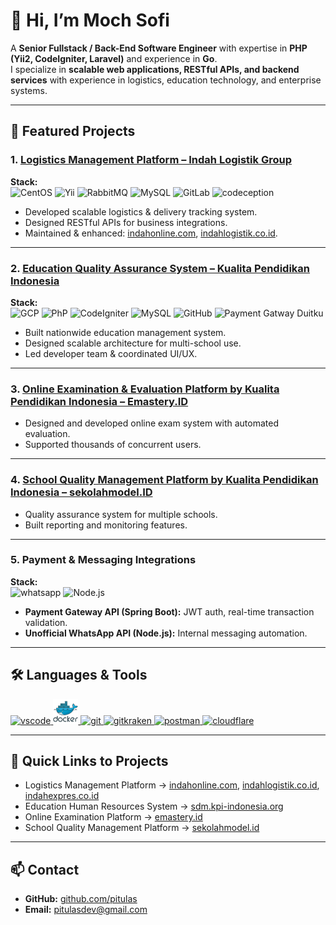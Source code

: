 # 💼 Hi, I’m **Moch Sofi**

A **Senior Fullstack / Back-End Software Engineer** with expertise in **PHP (Yii2, CodeIgniter, Laravel)** and experience in **Go**.  
I specialize in **scalable web applications, RESTful APIs, and backend services** with experience in logistics, education technology, and enterprise systems.

---

## 🚀 Featured Projects

### 1. [Logistics Management Platform – Indah Logistik Group](https://indahonline.com)

**Stack:**  
<img src="https://www.vectorlogo.zone/logos/centos/centos-ar21.svg" alt="CentOS" height="40"/>
<img src="https://www.vectorlogo.zone/logos/yiiframework/yiiframework-ar21.svg" alt="Yii" height="40"/>
<img src="https://www.vectorlogo.zone/logos/rabbitmq/rabbitmq-ar21~bgwhite.svg" alt="RabbitMQ" height="40"/>
<img src="https://www.vectorlogo.zone/logos/mysql/mysql-ar21.svg" alt="MySQL" height="40"/>
<img src="https://www.vectorlogo.zone/logos/gitlab/gitlab-ar21.svg" alt="GitLab" height="40"/>
<img src="https://codeception.com/favicons/favicon.svg" alt="codeception" height="40"/>

- Developed scalable logistics & delivery tracking system.
- Designed RESTful APIs for business integrations.
- Maintained & enhanced: [indahonline.com](https://indahonline.com), [indahlogistik.co.id](https://indahlogistik.co.id).

---

### 2. [Education Quality Assurance System – Kualita Pendidikan Indonesia](https://kpi-indonesia.org)

**Stack:**  
<img src="https://www.vectorlogo.zone/logos/google_cloud/google_cloud-ar21.svg" alt="GCP" height="40"/>
<img src="https://www.vectorlogo.zone/logos/php/php-ar21.svg" alt="PhP" height="40"/>
<img src="https://cdn.worldvectorlogo.com/logos/codeigniter.svg" alt="CodeIgniter" height="40"/>
<img src="https://www.vectorlogo.zone/logos/mysql/mysql-ar21.svg" alt="MySQL" height="40"/>
<img src="https://www.vectorlogo.zone/logos/github/github-ar21.svg" alt="GitHub" height="40"/>
<img src="https://www.duitku.com/wp-content/uploads/2025/02/Duitku-rounded-transparent-1-1.png" alt="Payment Gatway Duitku" height="40"/>

- Built nationwide education management system.
- Designed scalable architecture for multi-school use.
- Led developer team & coordinated UI/UX.

---

### 3. [Online Examination & Evaluation Platform by Kualita Pendidikan Indonesia – Emastery.ID](https://emastery.id)

- Designed and developed online exam system with automated evaluation.
- Supported thousands of concurrent users.

---

### 4. [School Quality Management Platform by Kualita Pendidikan Indonesia – sekolahmodel.ID](https://sekolahmodel.id)

- Quality assurance system for multiple schools.
- Built reporting and monitoring features.

---

### 5. Payment & Messaging Integrations

**Stack:**  
<img src="https://www.vectorlogo.zone/logos/whatsapp/whatsapp-ar21.svg" alt="whatsapp" height="40"/>
<img src="https://cdn.jsdelivr.net/gh/devicons/devicon/icons/nodejs/nodejs-original.svg" alt="Node.js" height="40"/>

- **Payment Gateway API (Spring Boot):** JWT auth, real-time transaction validation.
- **Unofficial WhatsApp API (Node.js):** Internal messaging automation.

---

## 🛠️ Languages & Tools

<p align="left"> 
<a href="https://code.visualstudio.com/" target="_blank" rel="noreferrer"> <img src="https://www.vectorlogo.zone/logos/visualstudio_code/visualstudio_code-ar21.svg" alt="vscode" height="40"/> </a> 
<a href="https://www.docker.com/" target="_blank" rel="noreferrer"> <img src="https://raw.githubusercontent.com/devicons/devicon/master/icons/docker/docker-original-wordmark.svg" alt="docker" height="40"/> </a> 
<a href="https://git-scm.com/" target="_blank" rel="noreferrer"> <img src="https://www.vectorlogo.zone/logos/git-scm/git-scm-icon.svg" alt="git" height="40"/> </a> 
<a href="https://www.gitkraken.com/" target="_blank" rel="noreferrer"> <img src="https://www.vectorlogo.zone/logos/gitkraken/gitkraken-ar21.svg" alt="gitkraken" height="40"/> </a> 
<a href="https://postman.com" target="_blank" rel="noreferrer"> <img src="https://www.vectorlogo.zone/logos/getpostman/getpostman-icon.svg" alt="postman" height="40"/> </a> 
<a href="https://cloudflare.com" target="_blank" rel="noreferrer"> <img src="https://www.vectorlogo.zone/logos/cloudflare/cloudflare-ar21.svg" alt="cloudflare" height="40"/> </a> 
</p>

---

## 🔗 Quick Links to Projects

- Logistics Management Platform → [indahonline.com](https://indahonline.com), [indahlogistik.co.id](https://indahlogistik.co.id), [indahexpres.co.id](https://indahexpres.co.id)
- Education Human Resources System → [sdm.kpi-indonesia.org](https://kpi-indonesia.org)
- Online Examination Platform → [emastery.id](https://emastery.id)
- School Quality Management Platform → [sekolahmodel.id](https://sekolahmodel.id)

---

## 📫 Contact

- **GitHub:** [github.com/pitulas](https://github.com/pitulas)
- **Email:** pitulasdev@gmail.com
